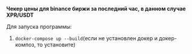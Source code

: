 **Чекер цены для binance биржи за последний час, в данном случае XPR/USDT**

Для запуска программы:
1. `docker-compose up --build`(если не установлен докер и докер-композ, то установите)
